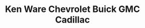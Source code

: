 ---
title: "Ken Ware Chevrolet Buick GMC Cadillac"
url: /north-bend/ken-ware-chevrolet-buick-gmc-cadillac/
shop: Autohaus
---